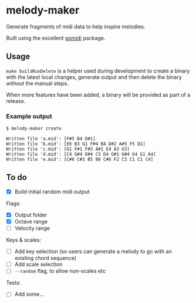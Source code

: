 # melody-maker
Generate fragments of midi data to help inspire melodies.

Built using the excellent [gomidi](https://github.com/gomidi/midi) package.

## Usage
`make buildRunDelete` is a helper used during development to create a binary with the latest local changes, generate output and then delete the binary without the manual steps.

When more features have been added, a binary will be provided as part of a release.

### Example output
```
$ melody-maker create

Written file 'a.mid': [F#5 B4 D#1]
Written file 'b.mid': [E6 B3 G1 F#4 B4 D#2 A#5 F5 D1]
Written file 'c.mid': [G1 F#1 F#3 A#1 E4 A3 G3]
Written file 'd.mid': [C4 G#4 D#4 C3 D4 G#1 G#4 G4 G1 A4]
Written file 'e.mid': [C#6 C#3 B5 B0 C#6 F2 C3 C1 C1 C4]
```

## To do
- [X] Build initial random midi output

Flags:
- [X] Output folder
- [X] Octave range
- [ ] Velocity range

Keys & scales:
- [ ] Add key selection (so users can generate a melody to go with an existing chord sequence)
- [ ] Add scale selection
- [ ] `--random` flag, to allow non-scales etc

Tests:
- [ ] Add some...
